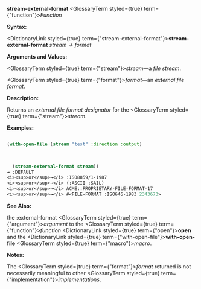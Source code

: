 **stream-external-format** <GlossaryTerm styled={true} term={"function"}><i>Function</i></GlossaryTerm> 



**Syntax:** 



<DictionaryLink styled={true} term={"stream-external-format"}><b>stream-external-format</b></DictionaryLink> *stream → format* 



**Arguments and Values:** 



<GlossaryTerm styled={true} term={"stream"}><i>stream</i></GlossaryTerm>—a *file stream*. 



<GlossaryTerm styled={true} term={"format"}><i>format</i></GlossaryTerm>—an *external file format*. 



**Description:** 



Returns an *external file format designator* for the <GlossaryTerm styled={true} term={"stream"}><i>stream</i></GlossaryTerm>. 



**Examples:**
```lisp

(with-open-file (stream "test" :direction :output) 

  
  
  (stream-external-format stream)) 
→ :DEFAULT 
<i><sup>or</sup>→</i> :ISO8859/1-1987 
<i><sup>or</sup>→</i> (:ASCII :SAIL) 
<i><sup>or</sup>→</i> ACME::PROPRIETARY-FILE-FORMAT-17 
<i><sup>or</sup>→</i> #<FILE-FORMAT :ISO646-1983 2343673> 

```
**See Also:** 



the :external-format <GlossaryTerm styled={true} term={"argument"}><i>argument</i></GlossaryTerm> to the <GlossaryTerm styled={true} term={"function"}><i>function</i></GlossaryTerm> <DictionaryLink styled={true} term={"open"}><b>open</b></DictionaryLink> and the <DictionaryLink styled={true} term={"with-open-file"}><b>with-open-file</b></DictionaryLink> <GlossaryTerm styled={true} term={"macro"}><i>macro</i></GlossaryTerm>. 



**Notes:** 



The <GlossaryTerm styled={true} term={"format"}><i>format</i></GlossaryTerm> returned is not necessarily meaningful to other <GlossaryTerm styled={true} term={"implementation"}><i>implementations</i></GlossaryTerm>. 



